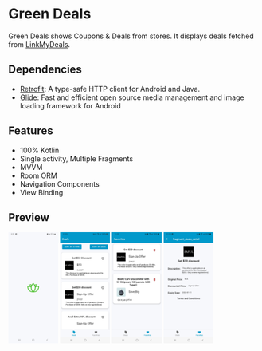 # Green Deals

Green Deals shows Coupons & Deals from stores. It displays deals fetched
from [LinkMyDeals](https://linkmydeals.com/).

## Dependencies

- [Retrofit](https://github.com/square/retrofit): A type-safe HTTP client for Android and Java.
- [Glide](https://github.com/bumptech/glide): Fast and efficient open source media management and
  image loading framework for Android

## Features

- 100% Kotlin
- Single activity, Multiple Fragments
- MVVM
- Room ORM
- Navigation Components
- View Binding

## Preview

<p float="left">
  <img src="/images/SplashScreen.jpg" width="100" />
  <img src="/images/DealsPage.jpg" width="100" />
  <img src="/images/FavoritesPage.jpg" width="100" />
  <img src="/images/DetailsPage.jpg" width="100" />
</p>